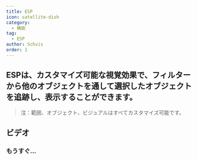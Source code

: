 ```yaml
---
title: ESP
icon: satellite-dish
category:
  - 機能
tag:
  - ESP
author: Schvis
order: 1
---
```


## ESPは、カスタマイズ可能な視覚効果で、フィルターから他のオブジェクトを通して選択したオブジェクトを追跡し、表示することができます。
> 注：範囲、オブジェクト、ビジュアルはすべてカスタマイズ可能です。

## ビデオ

### もうすぐ...
